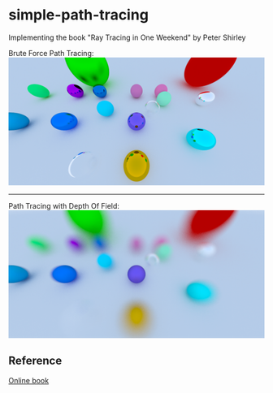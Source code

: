 # simple-path-tracing
 Implementing the book "Ray Tracing in One Weekend" by Peter Shirley
 
 Brute Force Path Tracing:
 ![Path Tracing](image/screen.png)
 
 ---
 
 Path Tracing with Depth Of Field:
 ![Path Tracing](image/blur-screen.png)
 
 ## Reference
 [Online book](https://raytracing.github.io/books/RayTracingInOneWeekend.html)
 
 
